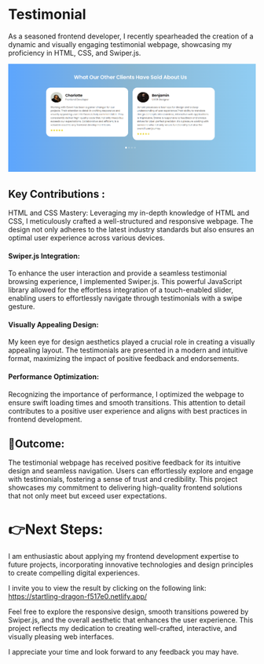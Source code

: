 # Testimonial
As a seasoned frontend developer, I recently spearheaded the creation of a dynamic and visually engaging testimonial webpage, showcasing my proficiency in HTML, CSS, and Swiper.js.

![Alt text](image.png)

<h2>Key Contributions : </h2>
HTML and CSS Mastery: Leveraging my in-depth knowledge of HTML and CSS, I meticulously crafted a well-structured and responsive webpage. The design not only adheres to the latest industry standards but also ensures an optimal user experience across various devices.

<h4>Swiper.js Integration:</h4> To enhance the user interaction and provide a seamless testimonial browsing experience, I implemented Swiper.js. This powerful JavaScript library allowed for the effortless integration of a touch-enabled slider, enabling users to effortlessly navigate through testimonials with a swipe gesture.

<h4>Visually Appealing Design:</h4> My keen eye for design aesthetics played a crucial role in creating a visually appealing layout. The testimonials are presented in a modern and intuitive format, maximizing the impact of positive feedback and endorsements.

<h4>Performance Optimization:</h4> Recognizing the importance of performance, I optimized the webpage to ensure swift loading times and smooth transitions. This attention to detail contributes to a positive user experience and aligns with best practices in frontend development.

<h2>📌Outcome:</h2>

The testimonial webpage has received positive feedback for its intuitive design and seamless navigation. Users can effortlessly explore and engage with testimonials, fostering a sense of trust and credibility. This project showcases my commitment to delivering high-quality frontend solutions that not only meet but exceed user expectations.

<h1>👉Next Steps: </h1>

I am enthusiastic about applying my frontend development expertise to future projects, incorporating innovative technologies and design principles to create compelling digital experiences.


I invite you to view the result by clicking on the following link: https://startling-dragon-f517e0.netlify.app/

Feel free to explore the responsive design, smooth transitions powered by Swiper.js, and the overall aesthetic that enhances the user experience. This project reflects my dedication to creating well-crafted, interactive, and visually pleasing web interfaces.

I appreciate your time and look forward to any feedback you may have.
